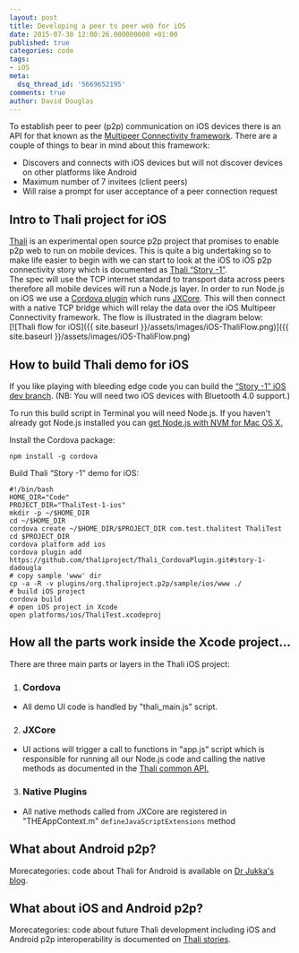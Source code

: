 ```yaml
---
layout: post
title: Developing a peer to peer web for iOS
date: 2015-07-30 12:00:26.000000000 +01:00
published: true
categories: code
tags:
- iOS
meta:
  dsq_thread_id: '5669652195'
comments: true
author: David Douglas
---
```

To establish peer to peer (p2p) communication on iOS devices there is an API for that known as the [Multipeer Connectivity framework](https://developer.apple.com/library/ios/documentation/MultipeerConnectivity/Reference/MultipeerConnectivityFramework/). There are a couple of things to bear in mind about this framework:

- Discovers and connects with iOS devices but will not discover devices on other platforms like Android
- Maximum number of 7 invitees (client peers)
- Will raise a prompt for user acceptance of a peer connection request

## Intro to Thali project for iOS

[Thali](https://github.com/thaliproject/Thali_CordovaPlugin) is an experimental open source p2p project that promises to enable p2p web to run on mobile devices. This is quite a big undertaking so to make life easier to begin with we can start to look at the iOS to iOS p2p connectivity story which is documented as [Thali “Story -1”](http://www.goland.org/nodetolocalp2ponthali).  
The spec will use the TCP internet standard to transport data across peers therefore all mobile devices will run a Node.js layer. In order to run Node.js on iOS we use a [Cordova plugin](https://github.com/thaliproject/Thali_CordovaPlugin) which runs [JXCore](http://jxcore.com/). This will then connect with a native TCP bridge which will relay the data over the iOS Multipeer Connectivity framework. The flow is illustrated in the diagram below:  
[![Thali flow for iOS]({{ site.baseurl }}/assets/images/iOS-ThaliFlow.png)]({{ site.baseurl }}/assets/images/iOS-ThaliFlow.png)

## How to build Thali demo for iOS

If you like playing with bleeding edge code you can build the [“Story -1” iOS dev branch](http://tiny.cc/thali-ios). (NB: You will need two iOS devices with Bluetooth 4.0 support.)

To run this build script in Terminal you will need Node.js. If you haven't already got Node.js installed you can [get Node.js with <abbr title="Node Version Manager">NVM</abbr> for Mac OS X.](http://www.deadlyfingers.net/webdev/ember-cli-todo-example-app-with-azure-mobile-services/#nodejs-mac)

Install the Cordova package:

```shell
npm install -g cordova
```

Build Thali “Story -1” demo for iOS:

```shell
#!/bin/bash
HOME_DIR="Code"
PROJECT_DIR="ThaliTest-1-ios"
mkdir -p ~/$HOME_DIR
cd ~/$HOME_DIR
cordova create ~/$HOME_DIR/$PROJECT_DIR com.test.thalitest ThaliTest
cd $PROJECT_DIR
cordova platform add ios
cordova plugin add https://github.com/thaliproject/Thali_CordovaPlugin.git#story-1-dadougla
# copy sample 'www' dir 
cp -a -R -v plugins/org.thaliproject.p2p/sample/ios/www ./
# build iOS project
cordova build
# open iOS project in Xcode
open platforms/ios/ThaliTest.xcodeproj
```

## How all the parts work inside the Xcode project…

There are three main parts or layers in the Thali iOS project:

1. ### Cordova
  - All demo UI code is handled by "thali\_main.js" script.
2. ### JXCore
  - UI actions will trigger a call to functions in "app.js" script which is responsible for running all our Node.js code and calling the native methods as documented in the [Thali common API.](https://github.com/thaliproject/Thali_CordovaPlugin/blob/story_0_matthewp/doc/api/connectivity.md)
3. ### Native Plugins
  - All native methods called from JXCore are registered in "THEAppContext.m" `defineJavaScriptExtensions` method

## What about Android p2p?

Morecategories: code about Thali for Android is available on [Dr Jukka's blog](http://www.drjukka.com/blog/wordpress/?p=140).

## What about iOS and Android p2p?

Morecategories: code about future Thali development including iOS and Android p2p interoperability is documented on [Thali stories](http://thaliproject.org/stories).

